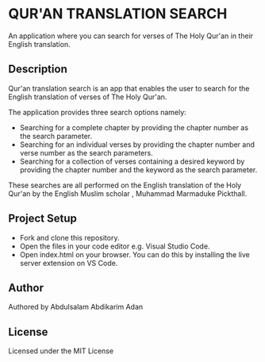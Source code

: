 # QUR'AN TRANSLATION SEARCH
An application where you can search for verses of The Holy Qur'an in their English translation.

## Description
Qur'an translation search is an app that enables the user to search for the English translation of verses of The Holy Qur'an.

The application provides three search options namely:
* Searching for a complete chapter by providing the chapter number as the search parameter.
* Searching for an individual verses by providing the chapter number and verse number as the search parameters.
* Searching for a collection of verses containing a desired keyword by providing the chapter number and the keyword as the search parameter.

These searches are all performed on the English translation of the Holy Qur'an by the English Muslim scholar , Muhammad Marmaduke Pickthall.

## Project Setup
* Fork and clone this repository.
* Open the files in your code editor e.g. Visual Studio Code.
* Open index.html on your browser. You can do this by installing the live server extension on VS Code.

## Author
Authored by Abdulsalam Abdikarim Adan

## License
Licensed under the MIT License


